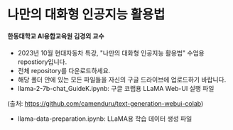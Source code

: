# 나만의 대화형 인공지능 활용법
#### 한동대학교 AI융합교육원 김경외 교수

- 2023년 10월 현대자동차 특강, "나만의 대화형 인공지능 활용법" 수업용 repostiory입니다.
- 전체 repository를 다운로드하세요.
- 해당 폴더 안에 있는 모든 파일들을 자신의 구글 드라이브에 업로드하기 바랍니다.
- llama-2-7b-chat_GuideK.ipynb: 구글 코랩용 LLaMA Web-UI 실행 파일

(출처: https://github.com/camenduru/text-generation-webui-colab)
- llama-data-preparation.ipynb: LLaMA용 학습 데이터 생성 파일
